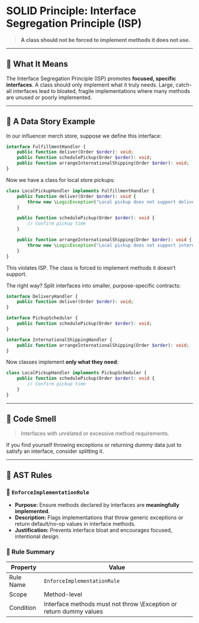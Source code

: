 # SOLID Principle: Interface Segregation Principle (ISP)

> **A class should not be forced to implement methods it does not use.**

---

## 🧠 What It Means

The Interface Segregation Principle (ISP) promotes **focused, specific interfaces**. A class should only implement what it truly needs. Large, catch-all interfaces lead to bloated, fragile implementations where many methods are unused or poorly implemented.

---

## 🧵 A Data Story Example

In our influencer merch store, suppose we define this interface:

```php
interface FulfillmentHandler {
    public function deliver(Order $order): void;
    public function schedulePickup(Order $order): void;
    public function arrangeInternationalShipping(Order $order): void;
}
```

Now we have a class for local store pickups:

```php
class LocalPickupHandler implements FulfillmentHandler {
    public function deliver(Order $order): void {
        throw new \LogicException("Local pickup does not support delivery");
    }

    public function schedulePickup(Order $order): void {
        // Confirm pickup time
    }

    public function arrangeInternationalShipping(Order $order): void {
        throw new \LogicException("Local pickup does not support international shipping");
    }
}
```

This violates ISP. The class is forced to implement methods it doesn’t support.

The right way? Split interfaces into smaller, purpose-specific contracts:

```php
interface DeliveryHandler {
    public function deliver(Order $order): void;
}

interface PickupScheduler {
    public function schedulePickup(Order $order): void;
}

interface InternationalShippingHandler {
    public function arrangeInternationalShipping(Order $order): void;
}
```

Now classes implement **only what they need**:

```php
class LocalPickupHandler implements PickupScheduler {
    public function schedulePickup(Order $order): void {
        // Confirm pickup time
    }
}
```

---

## 🚩 Code Smell

> Interfaces with unrelated or excessive method requirements.

If you find yourself throwing exceptions or returning dummy data just to satisfy an interface, consider splitting it.

---

## 🧪 AST Rules

### 📌 `EnforceImplementationRule`

- **Purpose:** Ensure methods declared by interfaces are **meaningfully implemented**.
- **Description:** Flags implementations that throw generic exceptions or return default/no-op values in interface methods.
- **Justification:** Prevents interface bloat and encourages focused, intentional design.

### 🔧 Rule Summary

| Property     | Value                      |
|--------------|----------------------------|
| Rule Name    | `EnforceImplementationRule`|
| Scope        | Method-level               |
| Condition    | Interface methods must not throw \Exception or return dummy values |
